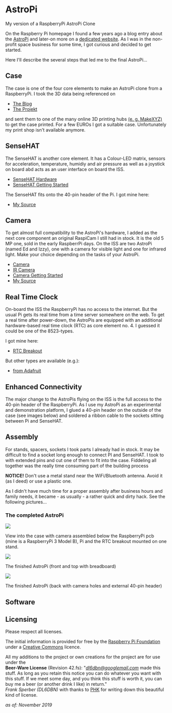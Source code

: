 # AstroPi #

My version of a RaspberryPi AstroPi Clone

On the Raspberry Pi homepage I found a few years ago a blog entry about the [AstroPi](https://www.raspberrypi.org/blog/astro-pi-tech-specs/) and later-on more on a [dedicated website](https://astro-pi.org/). As I was in the non-profit space business for some time, I got curious and decided to get started.

Here I'll describe the several steps that led me to the final AstroPi...

## Case ##

The case is one of the four core elements to make an AstroPi clone from a RaspberryPi. I took the 3D data being referenced on

- [The Blog](https://www.raspberrypi.org/blog/astro-pi-3d-print-your-own-flight-case/)
- [The Projekt](https://projects.raspberrypi.org/en/projects/astro-pi-flight-case)

and sent them to one of the many online 3D printing hubs [(e. g. MakeXYZ)](https://www.makexyz.com/) to get the case printed. For a few EUROs I got a suitable case. Unfortunately my print shop isn't available anymore.

## SenseHAT ##

The SenseHAT is another core element. It has a Colour-LED matrix, sensors for acceleration, temperature, humidiy and air pressure as well as a joystick on board abd acts as an user interface on board the ISS.

- [SenseHAT Hardware](https://www.raspberrypi.org/products/sense-hat/)
- [SenseHAT Getting Started](https://projects.raspberrypi.org/en/projects/getting-started-with-the-sense-hat)

The SenseHAT fits onto the 40-pin header of the Pi. I got mine here:

- [My Source](https://www.reichelt.de/raspberry-pi-shield-sense-hat-rpi-sense-hat-p159365.html?r=1)

## Camera ##

To get almost full compatibility to the AstroPi's hardware, I added as the next core component an original RaspiCam I still had in stock. It is the old 5 MP one, sold in the early RaspberrPi days. On the ISS are two AstroPi (named Ed and Izzy), one with a camera for visible light and one for infrared light. Make your choice depending on the tasks of your AstroPi.

- [Camera](https://www.raspberrypi.org/products/camera-module-v2/)
- [IR Camera](https://www.raspberrypi.org/products/pi-noir-camera-v2/)
- [Camera Getting Started](https://projects.raspberrypi.org/en/projects/getting-started-with-picamera)
- [My Source](https://www.reichelt.de/raspberry-pi-kamera-8mp-v2-1-imx219pq-rasp-cam-2-p170853.html?&trstct=pol_5)

## Real Time Clock ##

On-board the ISS the RaspberryPi has no access to the internet. But the usual Pi gets its real time from a time server somewhere on the web. To get a real time after power-down, the AstroPis are equipped with an additional hardware-based real time clock (RTC) as core element no. 4. I guessed it could be one of the 8523-types.

I got mine here:

- [RTC Breakout](https://shop.watterott.com/RV-8523-RTC-Ultra-Low-Power-Real-Time-Clock-Module)

But other types are available (e.g.):

- [from Adafruit](https://www.adafruit.com/product/3013)

## Enhanced Connectivity ##

The major change to the AstroPis flying on the ISS is the full access to the 40-pin header of the RaspberryPi. As I use my AstroPi as an experimental and demonstration platform, I glued a 40-pin header on the outside of the case (see images below) and soldered a ribbon cable to the sockets sitting between Pi and SenseHAT.

## Assembly ##

For stands, spacers, sockets I took parts I already had in stock. It may be difficult to find a socket long enough to connect PI and SenseHAT. I took to with extended pins and cut one of them to fit into the case. Fiddeling all together was the really time consuming part of the building process

**NOTICE!** Don't use a metal stand near the WiFi/Bluetooth antenna. Avoid it (as I deed) or use a plastic one.

As I didn't have much time for a proper assembly after business hours and family needs, it became - as usually - a rather quick and dirty hack. See the following pictures...

### The completed AstroPi ###

![](AstroPi-interior.jpg)

View into the case with camera assembled below the RaspberryPi pcb (mine is a RaspberryPi 3 Model B), Pi and the RTC breakout mounted on one stand.

![](AstroPi-finished-front.jpg)

The finished AstroPi (front and top with breadboard)

![](AstroPi-finished-front.jpg)

The finished AstroPi (back with camera holes and external 40-pin header)

## Software ##



## Licensing ##

Please respect all licenses.

The initial information is provided for free by the [Raspberry Pi Foundation](https://www.raspberrypi.org/) under a [Creative Commons](https://www.raspberrypi.org/creative-commons/) licence.

All my additions to the project or own creations for the project are for use under the<br> **Beer-Ware License** (Revision 42.fs): "*dl6dbn@googlemail.com* made this stuff. As long as you retain this notice you can do whatever you want with this stuff. If we meet some day, and you think this stuff is worth it, you can buy me a beer (or another drink I like) in return."<br>*Frank Sperber (DL6DBN)* with thanks to [PHK](https://people.freebsd.org/~phk/) for writing down this beautiful kind of license.

*as of: November 2019*
